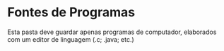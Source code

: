 # Fontes de Programas
Esta pasta deve guardar apenas programas de computador, elaborados com um editor de linguagem (.c; .java; etc.)

